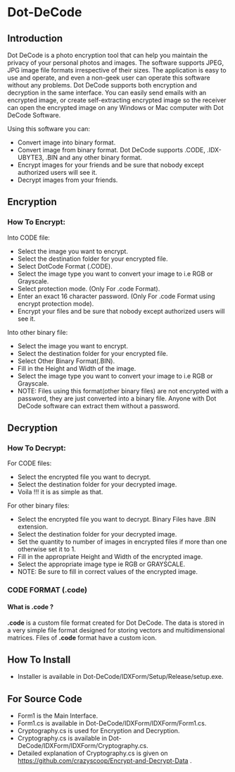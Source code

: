 # Dot-DeCode

## Introduction
Dot DeCode is a photo encryption tool that can help you maintain the privacy of your personal photos and images. The software supports JPEG, JPG image file formats irrespective of their sizes. The application is easy to use and operate, and even a non-geek user can operate this software without any problems. Dot DeCode supports both encryption and decryption in the same interface. You can easily send emails with an encrypted image, or create self-extracting encrypted image so the receiver can open the encrypted image on any Windows or Mac computer with Dot DeCode Software.

Using this software you can:
- Convert image into binary format.
- Convert image from binary format. Dot DeCode supports .CODE, .IDX-UBYTE3, .BIN and any other binary format. 
- Encrypt images for your friends and be sure that nobody except authorized users will see it.
- Decrypt images from your friends.


## Encryption
### How To Encrypt:

Into CODE file:
- Select the image you want to encrypt.
- Select the destination folder for your encrypted file.
- Select DotCode Format (.CODE).
- Select the image type you want to convert your image to i.e RGB or Grayscale.
- Select protection mode. (Only For .code Format).
-  Enter an exact 16 character password. (Only For .code Format using encrypt protection mode).
- Encrypt your files and be sure that nobody except authorized users will see it.

Into other binary file:
- Select the image you want to encrypt.
- Select the destination folder for your encrypted file.
- Select Other Binary Format(.BIN).
- Fill in the Height and Width of the image.
- Select the image type you want to convert your image to i.e RGB or Grayscale.
- NOTE: Files using this format(other binary files) are not encrypted with a password, they are just converted into a binary file. Anyone with Dot DeCode software can extract them without a password.


## Decryption
### How To Decrypt:

For CODE files:
- Select the encrypted file you want to decrypt.
- Select the destination folder for your decrypted image.
- Voila !!! it is as simple as that.

For other binary files:
- Select the encrypted file you want to decrypt. Binary Files have .BIN extension.
- Select the destination folder for your decrypted image.
- Set the quantity to number of images in encrypted files if more than one otherwise set it to 1.
- Fill in the appropriate Height and Width of the encrypted image.
- Select the appropriate image type ie RGB or GRAYSCALE.
- NOTE: Be sure to fill in correct values of the encrypted image.


### CODE FORMAT (.code)
#### What is **.code** ?
****.code**** is a custom file format created for Dot DeCode. The data is stored in a very simple file format designed for storing vectors and multidimensional matrices. Files of **.code** format have a custom icon.  


## How To Install
- Installer is available in Dot-DeCode/IDXForm/Setup/Release/setup.exe.

## For Source Code
- Form1 is the Main Interface.
- Form1.cs is available in Dot-DeCode/IDXForm/IDXForm/Form1.cs.
- Cryptography.cs is used for Encryption and Decryption.
- Cryptography.cs is available in Dot-DeCode/IDXForm/IDXForm/Cryptography.cs.
- Detailed explanation of Cryptography.cs is given on https://github.com/crazyscoop/Encrypt-and-Decrypt-Data .



